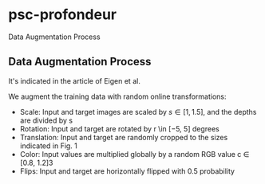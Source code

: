 # psc-profondeur

Data Augmentation Process 
## Data Augmentation Process
It's indicated in the article of Eigen et al. 

We augment the training data with random online transformations: 

- Scale: Input and target images are scaled by $s \in [1, 1.5]$, and the depths are divided by s
- Rotation: Input and target are rotated by r \in [−5, 5] degrees
- Translation: Input and target are randomly cropped to the sizes indicated in Fig. 1
- Color: Input values are multiplied globally by a random RGB value c ∈ [0.8, 1.2]3
- Flips: Input and target are horizontally flipped with 0.5 probability

